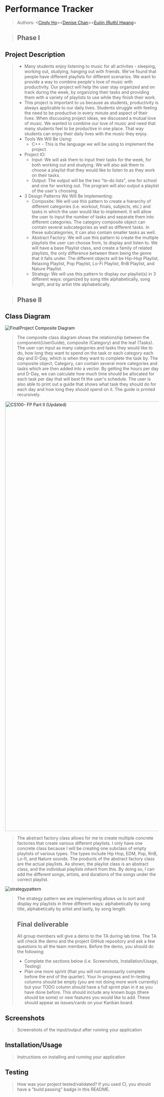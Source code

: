 
# Performance Tracker
 > Authors: \<[Cindy Ho](https://github.com/cho102)\>\<[Denise Chan](https://github.com/denisechan1)\>\<[Euijin (Ruth) Hwang]( https://github.com/ruthhwang)\>

 > ## Phase I
## Project Description
 > * Many students enjoy listening to music for all activites - sleeping, working out, studying, hanging out with friends. We've found that people have different playlists for different scenarios. We want to provide a way to combine people's love of music with productivity. Our project will help the user stay organized and on track during the week, by organizing their tasks and providing them with a variety of playlists to use while they finish their work. 
 > * This project is important to us because as students, productivity is always applicable to our daily lives. Students struggle with feeling the need to be productive in every minute and aspect of their lives. When discussing project ideas, we discussed a mutual love of music. We wanted to combine our love of music and need that many students feel to be productive in one place. That way students can enjoy their daily lives with the music they enjoy. 
 > * Tools We Will Be Using: 
 >   * C++ - This is the language we will be using to implement the project.
 > * Project IO: 
 >   * Input: We will ask them to input their tasks for the week, for both working out and studying. We will also ask them to choose a playlist that they would like to listen to as they work on their tasks.
 >   * Output: The output will be the two "to-do lists", one for school and one for working out. The program will also output a playlist of the user's choosing. 
 > * 3 Design Patterns We Will Be Implementing:
 >   * Composite: We will use this pattern to create a hierarchy of different categories (i.e. workout, finals, subjects, etc.) and tasks in which the user would like to implement. It will allow the user to input the number of tasks and separate them into different categories. The category composite object can contain several subcategories as well as different tasks. In these subcategories, it can also contain smaller tasks as well. 
 >   * Abstract Factory: We will use this pattern to create the multiple playlists the user can choose from, to display and listen to. We will have a base Playlist class, and create a family of related playlists, the only difference between them being the genre that it falls under. The different objects will be Hip-Hop Playlist, Relaxing Playlist, Pop Playlist, Lo-Fi Playlist, RnB Playlist, and Nature Playlist.
 >   * Strategy: We will use this pattern to display our playlist(s) in 3 different ways: organized by song title alphabetically, song length, and by artist title alphabetically. 

 > ## Phase II
## Class Diagram 
![FinalProject Composite Diagram](https://user-images.githubusercontent.com/57569111/99225029-3c996780-279c-11eb-915f-6888b290cf1d.png)
> The composite class diagram shows the relationship between the component(UserGuide), composite (Category) and the leaf (Tasks). The user can input as many categories and tasks they would like to do, how long they want to spend on the task or each category each day and D-Day, which is when they want to complete the task by. The composite object, Category, can contain several more categories and tasks which are then added into a vector. By getting the hours per day and D-Day, we can calculate how much time should be allocated for each task per day that will best fit the user's schedule. The user is also able to print out a guide that shows what task they should do for each day and how long they should spend on it. The guide is printed recursively.

<img width="1407" alt="CS100- FP Part II (Updated)" src="https://user-images.githubusercontent.com/72418204/101465372-b7b1f180-38f4-11eb-9090-7c20d1ce7f9c.png">

> The abstract factory class allows for me to create multiple concrete factories that create various different playlists. I only have one concrete class because I will be creating one subclass of empty playlists of various types. The types include Hip Hop, EDM, Pop, RnB, Lo-fi, and Nature sounds. The products of the abstract factory class are the actual playlists. As shown, the playlist class is an abstract class, and the individual playlists inherit from this. By doing so, I can add the different songs, artists, and durations of the songs under the correct playlist. 

![strategypattern](https://user-images.githubusercontent.com/30084254/99359040-4934c300-2863-11eb-9cd3-f193aa322eb5.jpg)
>The strategy pattern we are implementing allows us to sort and display my playlists in three different ways: alphabetically by song title, alphabetically by artist and lastly, by song length. 


 > ## Final deliverable
 > All group members will give a demo to the TA during lab time. The TA will check the demo and the project GitHub repository and ask a few questions to all the team members. 
 > Before the demo, you should do the following:
 > * Complete the sections below (i.e. Screenshots, Installation/Usage, Testing)
 > * Plan one more sprint (that you will not necessarily complete before the end of the quarter). Your In-progress and In-testing columns should be empty (you are not doing more work currently) but your TODO column should have a full sprint plan in it as you have done before. This should include any known bugs (there should be some) or new features you would like to add. These should appear as issues/cards on your Kanban board. 
 ## Screenshots
 > Screenshots of the input/output after running your application
 ## Installation/Usage
 > Instructions on installing and running your application
 ## Testing
 > How was your project tested/validated? If you used CI, you should have a "build passing" badge in this README.
 
